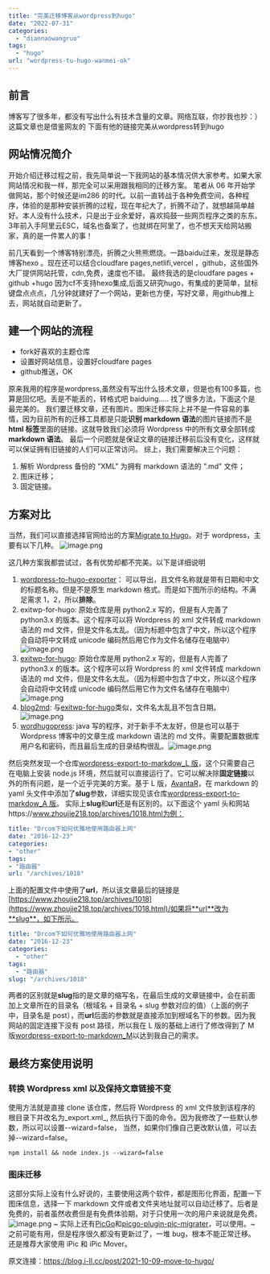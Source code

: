 ```yaml
---
title: "完美迁移博客从wordpress到hugo"
date: "2022-07-31"
categories: 
  - "diannaowangruo"
tags: 
  - "hugo"
url: "wordpress-tu-hugo-wanmei-ok"
---
```


## 前言

博客写了很多年，都没有写出什么有技术含量的文章。网络互联，你抄我也抄：） 这篇文章也是借鉴网友的 下面有他的链接完美从wordpress转到hugo

## 网站情况简介

开始介绍迁移过程之前，我先简单说一下我网站的基本情况供大家参考。如果大家网站情况和我一样，那完全可以采用跟我相同的迁移方案。 笔者从 06 年开始学做网站，那个时候还是im286 的时代。以前一直转战于各种免费空间，各种程序，体验的是那种安装折腾的过程，现在年纪大了，折腾不动了，就想越简单越好。本人没有什么技术，只是出于业余爱好，喜欢捣鼓一些网页程序之类的东东。3年前入手阿里云ESC，域名也备案了，也就绑在阿里了，也不想天天给网站搬家，真的是一件累人的事！

前几天看到一个博客特别漂亮，折腾之火熊熊燃烧。一路baidu过来，发现是静态博客hexo 。现在还可以结合cloudfare pages,netlifi,vercel ，github，这些国外大厂提供网站托管，cdn,免费，速度也不错。 最终我选的是cloudfare pages + github +hugo 因为cf不支持hexo集成,后面又研究hugo，有集成的更简单，鼠标键盘点点点，几分钟就建好了一个网站，更新也方便，写好文章，用github推上去，网站就自动更新了。

## 建一个网站的流程

- fork好喜欢的主题仓库
- 设置好网站信息，设置好cloudfare pages
- github推送，OK

原来我用的程序是wordpress,虽然没有写出什么技术文章，但是也有100多篇，也算是回忆吧。丢是不能丢的，转格式吧 baiduing..... 找了很多方法，下面这个是最完美的。 我们要迁移文章，还有图片。图床迁移实际上并不是一件容易的事情，因为目前所有的迁移工具都是只能**识别 markdown 语法**的图片链接而不是**html 标签**里面的链接。这就导致我们必须将 Wordpress 中的所有文章全部转成**markdown 语法**。 最后一个问题就是保证文章的链接迁移前后没有变化，这样就可以保证拥有旧链接的人们可以正常访问。 综上，我们需要解决三个问题：

1. 解析 Wordpress 备份的 "XML" 为拥有 markdown 语法的 ".md" 文件；
2. 图床迁移；
3. 固定链接。

## 方案对比

当然，我们可以直接选择官网给出的方案[Migrate to Hugo](https://gohugo.io/tools/migrations/)。对于 wordpress，主要有以下几种。 ![image.png](https://img.zhoujie218.top/piggo/202208011522171.png) 

  这几种方案我都尝试过，各有优势却都不完美。以下是详细说明

1. [wordpress-to-hugo-exporter](https://github.com/SchumacherFM/wordpress-to-hugo-exporter)： 可以导出，且文件名称就是带有日期和中文的标题名称。但是不是原生 markdown 格式。而是如下图所示的结构。不满足需求 1，2，所以**排除**。
2. exitwp-for-hugo: 原始仓库是用 python2.x 写的，但是有人完善了 python3.x 的版本。这个程序可以将 Wordpress 的 xml 文件转成 markdown 语法的 md 文件，但是文件名太乱。（因为标题中包含了中文，所以这个程序会自动将中文转成 unicode 编码然后用它作为文件名储存在电脑中）![image.png](https://img.zhoujie218.top/piggo/202208011519064.png)
3. [exitwp-for-hugo](https://github.com/wooni005/exitwp-for-hugo): 原始仓库是用 python2.x 写的，但是有人完善了 python3.x 的版本。这个程序可以将 Wordpress 的 xml 文件转成 markdown 语法的 md 文件，但是文件名太乱。（因为标题中包含了中文，所以这个程序会自动将中文转成 unicode 编码然后用它作为文件名储存在电脑中）![image.png](https://img.zhoujie218.top/piggo/202208011519588.png)
4. [blog2md](https://github.com/palaniraja/blog2md): 与[exitwp-for-hugo](https://github.com/wooni005/exitwp-for-hugo)类似，文件名太乱且不包含日期。![image.png](https://img.zhoujie218.top/piggo/202208011519632.png)
5. [wordhugopress](https://github.com/nantipov/wordhugopress): java 写的程序，对于新手不太友好，但是也可以基于 Wordpress 博客中的文章生成 markdown 语法的 md 文件。需要配置数据库用户名和密码，而且最后生成的目录结构很乱。![image.png](https://img.zhoujie218.top/piggo/202208011520476.png)

然后突然发现一个仓库[wordpress-export-to-markdow_L 版](https://github.com/AvantaR/wordpress-export-to-markdown)，这个只需要自己在电脑上安装 node.js 环境，然后就可以直接运行了。它可以解决除**固定链接**以外的所有问题，是一个近乎完美的方案。基于 L 版，[AvantaR](https://github.com/AvantaR)，在 markdown 的 yaml 头文件中添加了**slug**参数，详细实现见该仓库[wordpress-export-to-markdow_A 版](https://github.com/AvantaR/wordpress-export-to-markdown)。 实际上**slug**和**url**还是有区别的。以下面这个 yaml 头和网站https://www.zhoujie218.top/archives/1018.html为例：

```yaml
title: "Drcom下如何优雅地使用路由器上网"
date: "2016-12-23"
categories: 
- "other"
tags: 
- "路由器"
url: "/archives/1018"
```

上面的配置文件中使用了**url**，所以该文章最后的链接是[https://www.zhoujie218.top/archives/1018](https://www.zhoujie218.top/archives/1018.html)/如果将**url**改为**slug**，如下所示。

```yaml
title: "Drcom下如何优雅地使用路由器上网"
date: "2016-12-23"
categories: 
  - "other"
tags: 
  - "路由器"
slug: "/archives/1018"
```

两者的区别就是**slug**指的是文章的缩写名，在最后生成的文章链接中，会在前面加上文章所在的目录名（根域名 + 目录名 + slug 参数对应的值）（上面的例子中，目录名是 post），而**url**后面的参数就是直接添加到根域名下的参数。因为我网站的固定连接下没有 post 路径，所以我在 L 版的基础上进行了修改得到了 M 版[wordpress-export-to-markdown_M](https://github.com/MLZC/wordpress-export-to-markdown)以达到我自己的需求。

## 最终方案使用说明

### 转换 Wordpress xml 以及保持文章链接不变

使用方法就是直接 clone 该仓库，然后将 Wordpress 的 xml 文件放到该程序的根目录下并改名为_export.xml_, 然后执行下面的命令。因为我修改了一些默认参数，所以可以设置--wizard=false， 当然，如果你们像自己更改默认值，可以去掉--wizard=false。

```basic
npm install && node index.js --wizard=false
```

### 图床迁移

这部分实际上没有什么好说的，主要使用这两个软件，都是图形化界面，配置一下图床信息，选择一下 markdown 文件或者文件夹地址就可以自动迁移了。后者是免费的，前者虽然收费但是有免费体验期，对于只使用一次的用户来说就是免费。 ![image.png](https://img.zhoujie218.top/piggo/202208011520954.png) ~ 实际上还有[PicGo](https://github.com/Molunerfinn/PicGo)和[picgo-plugin-pic-migrater](https://github.com/PicGo/picgo-plugin-pic-migrater)，可以使用。~ 之前可能有用，但是程序很久都没有更新过了，一堆 bug，根本不能正常迁移。还是推荐大家使用 iPic 和 iPic Mover。

原文连接：https://blog.i-ll.cc/post/2021-10-09-move-to-hugo/



 